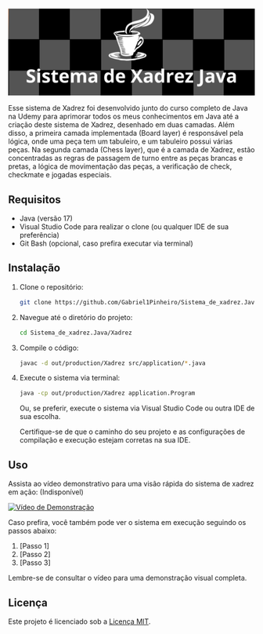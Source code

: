 
![Banner](https://github.com/Gabriel1Pinheiro/Sistema_de_xadrez.Java/blob/master/JAVA.png)


Esse sistema de Xadrez foi desenvolvido junto do curso completo de Java na Udemy para aprimorar todos os meus conhecimentos em Java até a criação deste sistema de Xadrez, desenhado em duas camadas. Além disso, a primeira camada implementada (Board layer) é responsável pela lógica, onde uma peça tem um tabuleiro, e um tabuleiro possui várias peças. Na segunda camada (Chess layer), que é a camada de Xadrez, estão concentradas as regras de passagem de turno entre as peças brancas e pretas, a lógica de movimentação das peças, a verificação de check, checkmate e jogadas especiais.

## Requisitos

- Java (versão 17)
- Visual Studio Code para realizar o clone (ou qualquer IDE de sua preferência)
- Git Bash (opcional, caso prefira executar via terminal)

## Instalação

1. Clone o repositório:

    ```bash
    git clone https://github.com/Gabriel1Pinheiro/Sistema_de_xadrez.Java.git
    ```

2. Navegue até o diretório do projeto:

    ```bash
    cd Sistema_de_xadrez.Java/Xadrez
    ```

3. Compile o código:

    ```bash
    javac -d out/production/Xadrez src/application/*.java
    ```

4. Execute o sistema via terminal:

    ```bash
    java -cp out/production/Xadrez application.Program
    ```

   Ou, se preferir, execute o sistema via Visual Studio Code ou outra IDE de sua escolha.

   Certifique-se de que o caminho do seu projeto e as configurações de compilação e execução estejam corretas na sua IDE.

## Uso

Assista ao vídeo demonstrativo para uma visão rápida do sistema de xadrez em ação:
(Indisponível)

[![Vídeo de Demonstração](https://example.com/link-para-miniatura-do-video.png)](https://example.com/link-para-o-video)

Caso prefira, você também pode ver o sistema em execução seguindo os passos abaixo:

1. [Passo 1]
2. [Passo 2]
3. [Passo 3]

Lembre-se de consultar o vídeo para uma demonstração visual completa.

## Licença

Este projeto é licenciado sob a [Licença MIT](LICENSE).
